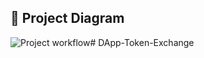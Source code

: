 ## 🔧 Project Diagram
![Project workflow](https://i.gyazo.com/7328e5390fa92f147077ff5c963abf1b.png)# DApp-Token-Exchange
